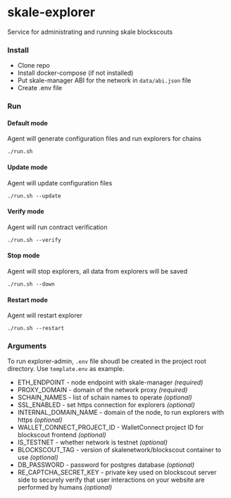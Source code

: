 # skale-explorer
Service for administrating and running skale blockscouts

### Install

- Clone repo
- Install docker-compose (if not installed)
- Put skale-manager ABI for the network in `data/abi.json` file
- Create .env file 

### Run

#### Default mode

Agent will generate configuration files and run explorers for chains
```
./run.sh
```

#### Update mode

Agent will update configuration files
```
./run.sh --update
```

#### Verify mode

Agent will run contract verification
```
./run.sh --verify
```

#### Stop mode

Agent will stop explorers, all data from explorers will be saved
```
./run.sh --down
```

#### Restart mode

Agent will restart explorer
```
./run.sh --restart
```

### Arguments

To run explorer-admin, `.env` file shoudl be created in the project root directory. Use `template.env` as example. 

- ETH_ENDPOINT - node endpoint with skale-manager _(required)_ 
- PROXY_DOMAIN - domain of the network proxy _(required)_
- SCHAIN_NAMES - list of schain names to operate _(optional)_
- SSL_ENABLED - set https connection for explorers _(optional)_
- INTERNAL_DOMAIN_NAME - domain of the node, to run explorers with https  _(optional)_  
- WALLET_CONNECT_PROJECT_ID - WalletConnect project ID for blockscout frontend _(optional)_
- IS_TESTNET - whether network is testnet _(optional)_
- BLOCKSCOUT_TAG - version of skalenetwork/blockscout container to use _(optional)_
- DB_PASSWORD - password for postgres database _(optional)_
- RE_CAPTCHA_SECRET_KEY - private key used on blockscout server side to securely verify that user interactions on your website are performed by humans _(optional)_
